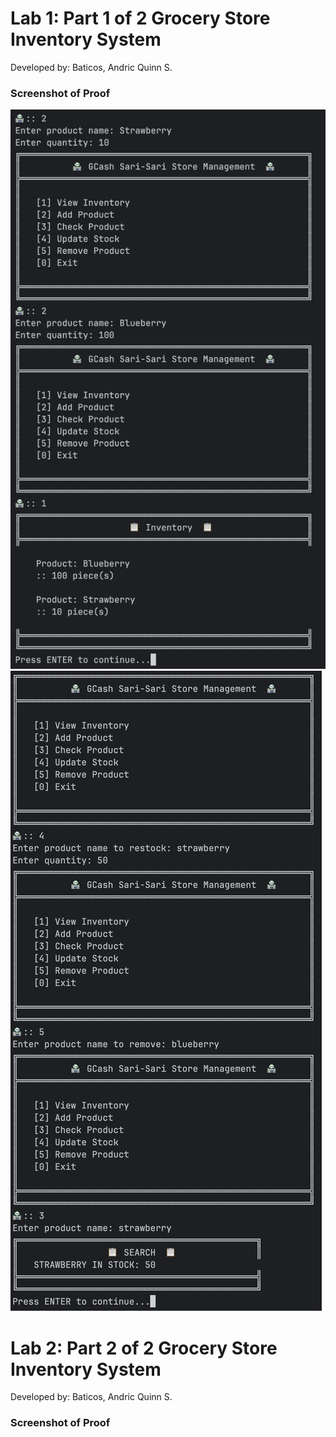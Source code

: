 # Lab 1: Part 1 of 2 Grocery Store Inventory System
Developed by: Baticos, Andric Quinn S.

### Screenshot of Proof
![Screenshot Proof](/proof1.png?raw=true "proof")
![Screenshot Proof](/proof2.png?raw=true "proof")

# Lab 2: Part 2 of 2 Grocery Store Inventory System
Developed by: Baticos, Andric Quinn S.

### Screenshot of Proof

[//]: # (![Screenshot Proof]&#40;/proof1.png?raw=true "proof"&#41;)

[//]: # (![Screenshot Proof]&#40;/proof2.png?raw=true "proof"&#41;)